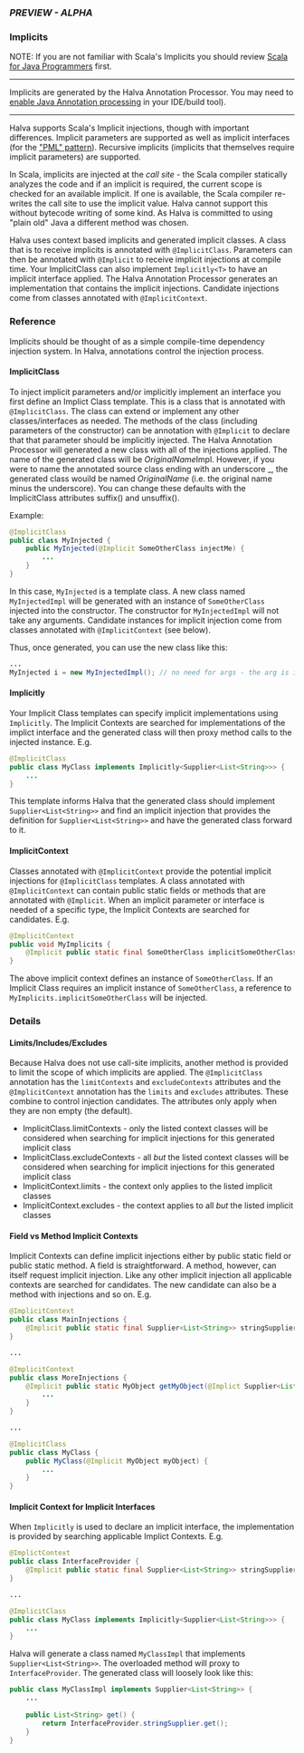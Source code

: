 ### *PREVIEW - ALPHA*

### Implicits

NOTE: If you are not familiar with Scala's Implicits you should review [Scala for Java Programmers](../../../../../../../../SCALA.md) first.

------------

Implicits are generated by the Halva Annotation Processor. You may need to 
[enable Java Annotation processing](../../../../../../../../IDEs.md) in your IDE/build tool).

------------

Halva supports Scala's Implicit injections, though with important differences. Implicit parameters are supported as well as implicit interfaces (for the ["PML" pattern](http://www.artima.com/weblogs/viewpost.jsp?thread=179766)). Recursive implicits (implicits that themselves require implicit parameters) are supported.

In Scala, implicits are injected at the *call site* - the Scala compiler statically analyzes the code and if an implicit is required, the current scope is checked for an available implicit. If one is available, the Scala compiler re-writes the call site to use the implicit value. Halva cannot support this without bytecode writing of some kind. As Halva is committed to using "plain old" Java a different method was chosen.

Halva uses context based implicits and generated implicit classes. A class that is to receive implicits is annotated with `@ImplicitClass`. Parameters can then be annotated with `@Implicit` to receive implicit injections at compile time. Your ImplicitClass can also implement `Implicitly<T>` to have an implicit interface applied. The Halva Annotation Processor generates an implementation that contains the implicit injections. Candidate injections come from classes annotated with `@ImplicitContext`. 

### Reference

Implicits should be thought of as a simple compile-time dependency injection system. In Halva, annotations control the injection process.

#### ImplicitClass

To inject implicit parameters and/or implicitly implement an interface you first define an Implict Class template. This is a class that is annotated with `@ImplicitClass`. The class can extend or implement any other classes/interfaces as needed. The methods of the class (including parameters of the constructor) can be annotation with `@Implicit` to declare that that parameter should be implicitly injected. The Halva Annotation Processor will generated a new class with all of the injections applied. The name of the generated class will be *OriginalName*Impl. However, if you were to name the annotated source class ending with an underscore _, the generated class wouild be named *OriginalName* (i.e. the original name minus the underscore). You can change these defaults with the ImplicitClass attributes suffix() and unsuffix().

Example:

```java
@ImplicitClass
public class MyInjected {
    public MyInjected(@Implicit SomeOtherClass injectMe) {
        ...
    }
}
```

In this case, `MyInjected` is a template class. A new class named `MyInjectedImpl` will be generated with an instance of `SomeOtherClass` injected into the constructor. The constructor for `MyInjectedImpl` will not take any arguments. Candidate instances for implicit injection come from classes annotated with `@ImplicitContext` (see below).

Thus, once generated, you can use the new class like this:

```java
...
MyInjected i = new MyInjectedImpl(); // no need for args - the arg is implicitly injected
```

#### Implicitly

Your Implicit Class templates can specify implicit implementations using `Implicitly`. The Implicit Contexts are searched for implementations of the implict interface and the generated class will then proxy method calls to the injected instance. E.g.

```java
@ImplicitClass
public class MyClass implements Implicitly<Supplier<List<String>>> {
    ...
}
```

This template informs Halva that the generated class should implement `Supplier<List<String>>` and find an implicit injection that provides the definition for `Supplier<List<String>>` and have the generated class forward to it. 

#### ImplicitContext

Classes annotated with `@ImplicitContext` provide the potential implicit injections for `@ImplicitClass` templates. A class annotated with `@ImplicitContext` can contain public static fields or methods that are annotated with `@Implicit`. When an implicit parameter or interface is needed of a specific type, the Implicit Contexts are searched for candidates. E.g.

```java
@ImplicitContext
public void MyImplicits {
    @Implicit public static final SomeOtherClass implicitSomeOtherClass = new SomeOtherClass();
}
```

The above implicit context defines an instance of `SomeOtherClass`. If an Implicit Class requires an implicit instance of `SomeOtherClass`, a reference to `MyImplicits.implicitSomeOtherClass` will be injected.

### Details

#### Limits/Includes/Excludes

Because Halva does not use call-site implicits, another method is provided to limit the scope of which implicits are applied. The `@ImplicitClass` annotation has the `limitContexts` and `excludeContexts` attributes and the `@ImplicitContext` annotation has the `limits` and `excludes` attributes. These combine to control injection candidates. The attributes only apply when they are non empty (the default).

* ImplicitClass.limitContexts - only the listed context classes will be considered when searching for implicit injections for this generated implicit class
* ImplicitClass.excludeContexts - all *but* the listed context classes will be considered when searching for implicit injections for this generated implicit class
* ImplicitContext.limits - the context only applies to the listed implicit classes
* ImplicitContext.excludes - the context applies to all *but* the listed implicit classes

#### Field vs Method Implicit Contexts

Implicit Contexts can define implicit injections either by public static field or public static method. A field is straightforward. A method, however, can itself request implicit injection. Like any other implicit injection all applicable contexts are searched for candidates. The new candidate can also be a method with injections and so on. E.g.

```java
@ImplicitContext
public class MainInjections {
    @Implicit public static final Supplier<List<String>> stringSupplier = ...
}

...

@ImplicitContext
public class MoreInjections {
    @Implicit public static MyObject getMyObject(@Implict Supplier<List<String>> supplier) {
        ...
    }
}

...

@ImplicitClass
public class MyClass {
    public MyClass(@Implicit MyObject myObject) {
        ...
    }
}
```

#### Implicit Context for Implicit Interfaces

When `Implicitly` is used to declare an implicit interface, the implementation is provided by searching applicable Implict Contexts. E.g.

```java
@ImplictContext
public class InterfaceProvider {
    @Implicit public static final Supplier<List<String>> stringSupplier = ...
}

...

@ImplicitClass
public class MyClass implements Implicitly<Supplier<List<String>>> {
    ...
}
```

Halva will generate a class named `MyClassImpl` that implements `Supplier<List<String>>`. The overloaded method will proxy to `InterfaceProvider`. The generated class will loosely look like this:

```java
public class MyClassImpl implements Supplier<List<String>> {
    ...
    
    public List<String> get() {
        return InterfaceProvider.stringSupplier.get();
    }
}
```
